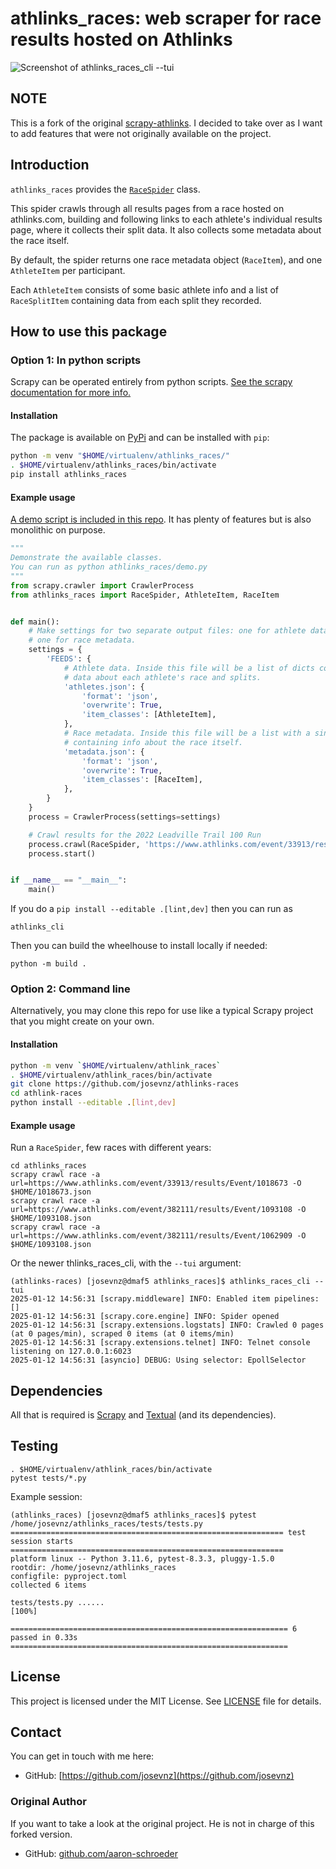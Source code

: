 # athlinks_races: web scraper for race results hosted on Athlinks

![Screenshot of athlinks_races_cli --tui](athlinks_capture_screenshot.png)

## NOTE

This is a fork of the original [scrapy-athlinks](https://github.com/josevnz/scrapy-athlinks). I decided to take over 
as I want to add features that were not originally available on the project.


## Introduction


`athlinks_races` provides the [`RaceSpider`](athlinks_races/spiders/race.py) class.

This spider crawls through all results pages from a race hosted on athlinks.com,
building and following links to each athlete's individual results page, where it
collects their split data. It also collects some metadata about the race itself.

By default, the spider returns one race metadata object (`RaceItem`), and one `AthleteItem` per participant.

Each `AthleteItem` consists of some basic athlete info and a list of `RaceSplitItem` containing data from each 
split they recorded.

## How to use this package

### Option 1: In python scripts

Scrapy can be operated entirely from python scripts.
[See the scrapy documentation for more info.](https://docs.scrapy.org/en/latest/topics/practices.html#run-scrapy-from-a-script)

#### Installation

The package is available on [PyPi](https://pypi.org/project/athlinks-races) and can be installed with `pip`:

```sh
python -m venv "$HOME/virtualenv/athlinks_races/"
. $HOME/virtualenv/athlinks_races/bin/activate
pip install athlinks_races
```

#### Example usage

[A demo script is included in this repo](athlinks_races/demo.py). It has plenty of features but is also monolithic on purpose.

```python
"""
Demonstrate the available classes.
You can run as python athlinks_races/demo.py
"""
from scrapy.crawler import CrawlerProcess
from athlinks_races import RaceSpider, AthleteItem, RaceItem


def main():
    # Make settings for two separate output files: one for athlete data,
    # one for race metadata.
    settings = {
        'FEEDS': {
            # Athlete data. Inside this file will be a list of dicts containing
            # data about each athlete's race and splits.
            'athletes.json': {
                'format': 'json',
                'overwrite': True,
                'item_classes': [AthleteItem],
            },
            # Race metadata. Inside this file will be a list with a single dict
            # containing info about the race itself.
            'metadata.json': {
                'format': 'json',
                'overwrite': True,
                'item_classes': [RaceItem],
            },
        }
    }
    process = CrawlerProcess(settings=settings)

    # Crawl results for the 2022 Leadville Trail 100 Run
    process.crawl(RaceSpider, 'https://www.athlinks.com/event/33913/results/Event/1018673/')
    process.start()


if __name__ == "__main__":
    main()
```

If you do a ```pip install --editable .[lint,dev]``` then you can run as

```shell
athlinks_cli
```

Then you can build the wheelhouse to install locally if needed:

```shell
python -m build .
```

### Option 2: Command line

Alternatively, you may clone this repo for use like a typical Scrapy project
that you might create on your own.

#### Installation

```sh
python -m venv `$HOME/virtualenv/athlink_races`
. $HOME/virtualenv/athlink_races/bin/activate
git clone https://github.com/josevnz/athlinks-races
cd athlink-races
python install --editable .[lint,dev]
```

#### Example usage

Run a `RaceSpider`, few races with different years:

```shell
cd athlinks_races
scrapy crawl race -a url=https://www.athlinks.com/event/33913/results/Event/1018673 -O $HOME/1018673.json
scrapy crawl race -a url=https://www.athlinks.com/event/382111/results/Event/1093108 -O $HOME/1093108.json
scrapy crawl race -a url=https://www.athlinks.com/event/382111/results/Event/1062909 -O $HOME/1093108.json
```

Or the newer thlinks_races_cli, with the `--tui` argument:

```shell
(athlinks-races) [josevnz@dmaf5 athlinks_races]$ athlinks_races_cli --tui
2025-01-12 14:56:31 [scrapy.middleware] INFO: Enabled item pipelines:
[]
2025-01-12 14:56:31 [scrapy.core.engine] INFO: Spider opened
2025-01-12 14:56:31 [scrapy.extensions.logstats] INFO: Crawled 0 pages (at 0 pages/min), scraped 0 items (at 0 items/min)
2025-01-12 14:56:31 [scrapy.extensions.telnet] INFO: Telnet console listening on 127.0.0.1:6023
2025-01-12 14:56:31 [asyncio] DEBUG: Using selector: EpollSelector

```

## Dependencies

All that is required is [Scrapy](https://scrapy.org/) and [Textual](https://github.com/Textualize/textual) (and its dependencies).

## Testing

```shell
. $HOME/virtualenv/athlink_races/bin/activate
pytest tests/*.py
```

Example session:

```shell
(athlinks_races) [josevnz@dmaf5 athlinks_races]$ pytest /home/josevnz/athlinks_races/tests/tests.py
============================================================= test session starts =============================================================
platform linux -- Python 3.11.6, pytest-8.3.3, pluggy-1.5.0
rootdir: /home/josevnz/athlinks_races
configfile: pyproject.toml
collected 6 items                                                                                                                             

tests/tests.py ......                                                                                                                   [100%]

============================================================== 6 passed in 0.33s ==============================================================

```

## License

This project is licensed under the MIT License. See [LICENSE](LICENSE) file for details.

## Contact

You can get in touch with me here:

- GitHub: [https://github.com/josevnz](https://github.com/josevnz)

### Original Author

If you want to take a look at the original project. He is not in charge of this forked version.

- GitHub: [github.com/aaron-schroeder](https://github.com/aaron-schroeder)
